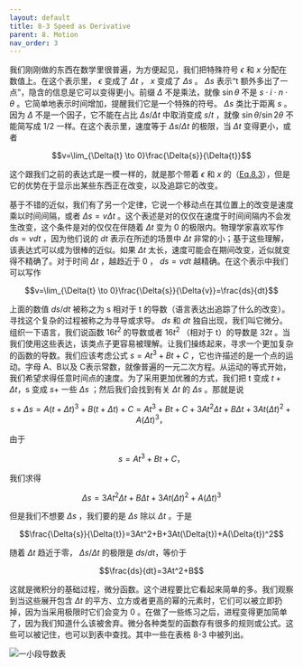 ```yaml
---
layout: default
title: 8-3 Speed as Derivative
parent: 8. Motion
nav_order: 3
---
```

我们刚刚做的东西在数学里很普遍，为方便起见，我们把特殊符号 $\epsilon$ 和 $x$ 分配在数值上。在这个表示里， $\epsilon$ 变成了 $\Delta{t}$ ， $x$ 变成了 $\Delta{s}$ 。 $\Delta{s}$ 表示“t 额外多出了一点”，隐含的信息是它可以变得更小。前缀 $\Delta$ 不是乘法，就像 $\sin\theta$ 不是 $s\cdot{i}\cdot{n}\cdot{\theta}$ 。它简单地表示时间增加，提醒我们它是一个特殊的符号。 $\Delta{s}$ 类比于距离 $s$ 。因为 $\Delta$ 不是一个因子，它不能在占比 $\Delta{s}/\Delta{t}$ 中取消变成 $s/t$ ，就像 $\sin{\theta}/\sin{2\theta}$ 不能简写成 $1/2$ 一样。在这个表示里，速度等于 $\Delta{s}/\Delta{t}$ 的极限，当 $\Delta{t}$ 变得更小，或者

$$v=\lim_{\Delta{t} \to 0}\frac{\Delta{s}}{\Delta{t}}$$

这个跟我们之前的表达式是一模一样的，就是那个带着 $\epsilon$ 和 $x$ 的（[Eq.8.3](/volume-1/8-motion/8-2-speed.md#eq-8-3)），但是它的优势在于显示出某些东西正在改变，以及追踪它的改变。

基于不错的近似，我们有了另一个定律，它说一个移动点在其位置上的改变是速度乘以时间间隔，或者 $\Delta{s}=v\Delta{t}$ 。这个表述是对的仅仅在速度于时间间隔内不会发生改变，这个条件是对的仅仅在伴随着 $\Delta{t}$ 变为 0 的极限内。物理学家喜欢写作 $ds=vdt$ ，因为他们说的 $dt$ 表示在所述的场景中 $\Delta{t}$ 非常的小；基于这些理解，该表达式可以成为很棒的近似。如果 $\Delta{t}$ 太长，速度可能会在期间改变，近似就变得不精确了。对于时间 $\Delta{t}$ ，越趋近于 0 ， $ds=vdt$ 越精确。在这个表示中我们可以写作

$$v=\lim_{\Delta{t} \to 0}\frac{\Delta{s}}{\Delta{v}}=\frac{ds}{dt}$$

上面的数值 $ds/dt$ 被称之为 s 相对于 t 的导数（语言表达出追踪了什么的改变）。寻找这个复杂的过程被称之为寻导或求导。 $ds$ 和 $dt$ 独自出现，我们叫它微分。组织一下语言，我们说函数 $16t^2$ 的导数或者 $16t^2$ （相对于 t）的导数是 $32t$ 。当我们使用这些表达，该类点子更容易被理解。让我们操练起来，寻求一个更加复杂的函数的导数。我们应该考虑公式 $s=At^3+Bt+C$ ，它也许描述的是一个点的运动。字母 A、B以及 C表示常数，就像普遍的一元二次方程。从运动的等式开始，我们希望求得任意时间点的速度。为了采用更加优雅的方式，我们把 t 变成 $t+\Delta{t}$，s 变成 $s+$ 一些 $\Delta{s}$ ；然后我们会找到有关 $\Delta{t}$ 的 $\Delta{s}$ 。那就是说

$$s+\Delta{s}=A(t+\Delta{t})^3+B(t+\Delta{t})+C=At^3+Bt+C+3At^2\Delta{t}+B\Delta{t}+3At(\Delta{t})^2+A(\Delta{t})^3，$$

由于

$$s=At^3+Bt+C，$$

我们求得

$$\Delta{s}=3At^2\Delta{t}+B\Delta{t}+3At(\Delta{t})^2+A(\Delta{t})^3$$

但是我们不想要 $\Delta{s}$ ，我们要的是 $\Delta{s}$ 除以 $\Delta{t}$ 。于是

$$\frac{\Delta{s}}{\Delta{t}}=3At^2+B+3At(\Delta{t})+A(\Delta{t})^2$$

随着 $\Delta{t}$ 趋近于零， $\Delta{s}/\Delta{t}$ 的极限是 $ds/dt$，等价于

$$\frac{ds}{dt}=3At^2+B$$

这就是微积分的基础过程，微分函数。这个进程要比它看起来简单的多。我们观察到当这些展开包含 $\Delta{t}$ 的平方、立方或者更高的幂的元素时，它们可以被立即扔掉，因为当采用极限时它们会变为 0 。在做了一些练习之后，进程变得更加简单了，因为我们知道什么该被舍弃。微分各种类型的函数存有很多的规则或公式。这些可以被记住，也可以到表中查找。其中一些在表格 8-3 中被列出。

![一小段导数表](/assets/volume-1/table-8-3.png)
